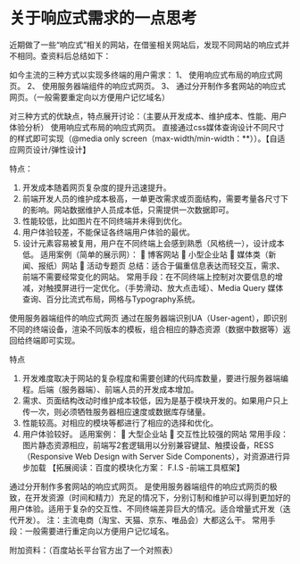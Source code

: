 # 关于响应式需求的一点思考
近期做了一些“响应式”相关的网站，在借鉴相关网站后，发现不同网站的响应式并不相同。查资料后总结如下：

如今主流的三种方式以实现多终端的用户需求：
1、	使用响应式布局的响应式网页。
2、	使用服务器端组件的响应式网页。
3、	通过分开制作多套网站的响应式网页。（一般需要重定向以方便用户记忆域名）

对三种方式的优缺点，特点展开讨论：（主要从开发成本、维护成本、性能、用户体验分析）
使用响应式布局的响应式网页。
直接通过css媒体查询设计不同尺寸的样式即可实现（@media only screen（max-width/min-width：**））。【自适应网页设计/弹性设计】

特点：
1.	开发成本随着网页复杂度的提升迅速提升。
2.	前端开发人员的维护成本极高，一单更改需求或页面结构，需要考量各尺寸下的影响。网站数据维护人员成本低，只需提供一次数据即可。
3.	性能较低，比如图片在不同终端并未得到优化。
4.	用户体验较差，不能保证各终端用户体验的最优。
5.	设计元素容易被复用，用户在不同终端上会感到熟悉（风格统一），设计成本低。
适用案例（简单的展示网）：
	博客网站
	小型企业站
	媒体类（新闻、报纸）网站
	活动专题页
总结：适合于偏重信息表达而轻交互，需求、前端不需要经常变化的网站。
常用手段：在不同终端上控制对次要信息的增减，对触摸屏进行一定优化。（手势滑动、放大点击域）、Media Query 媒体查询、百分比流式布局，网格与Typography系统。

使用服务器端组件的响应式网页
通过在服务器端识别UA（User-agent），即识别不同的终端设备，渲染不同版本的模板，组合相应的静态资源（数据中数据等）返回给终端即可实现。

特点
1.	开发难度取决于网站的复杂程度和需要创建的代码库数量，要进行服务器端编程。后端（服务器端）、前端人员的开发成本增加。
2.	需求、页面结构改动时维护成本较低，因为是基于模块开发的。如果用户只上传一次，则必须牺牲服务器相应速度或数据库存储量。
3.	性能较高。对相应的模块等都进行了相应的选择和优化。
4.	用户体验较好。
适用案例：
	大型企业站
	交互性比较强的网站
常用手段：图片静态资源相应，前端写2套逻辑用以分别兼容键鼠、触摸设备，RESS（Responsive Web Design with Server Side Components），对资源进行异步加载
【拓展阅读：百度的模块化方案： F.I.S -前端工具框架】

通过分开制作多套网站的响应式网页。
是使用服务器端组件的响应式网页的极致，在开发资源（时间和精力）充足的情况下，分别订制和维护可以得到更加好的用户体验。适用于复杂的交互性、不同终端差异巨大的情况。适合增量式开发（迭代开发）。
注：主流电商（淘宝、天猫、京东、唯品会）大都这么干。
常用手段：一般需要进行重定向以方便用户记忆域名。

附加资料：（百度站长平台官方出了一个对照表）
  

